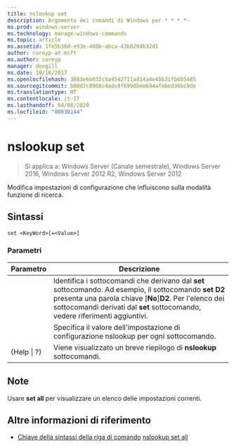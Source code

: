 ```yaml
---
title: nslookup set
description: Argomento dei comandi di Windows per * * * *-
ms.prod: windows-server
ms.technology: manage-windows-commands
ms.topic: article
ms.assetid: 1fe5b36d-e93e-468b-abca-43b0204b32d1
author: coreyp-at-msft
ms.author: coreyp
manager: dongill
ms.date: 10/16/2017
ms.openlocfilehash: 3883e6b032c5a4542711ad14a4e45b31fb605485
ms.sourcegitcommit: b00d7c8968c4adc8f699dbee694afe6ed36bc9de
ms.translationtype: MT
ms.contentlocale: it-IT
ms.lasthandoff: 04/08/2020
ms.locfileid: "80838144"
---
```

# <a name="nslookup-set"></a>nslookup set

>Si applica a: Windows Server (Canale semestrale), Windows Server 2016, Windows Server 2012 R2, Windows Server 2012

Modifica impostazioni di configurazione che influiscono sulla modalità funzione di ricerca.
## <a name="syntax"></a>Sintassi
```
set <KeyWord>[=<Value>]
```
### <a name="parameters"></a>Parametri

|    Parametro    |                                                                                                                    Descrizione                                                                                                                    |
|-----------------|---------------------------------------------------------------------------------------------------------------------------------------------------------------------------------------------------------------------------------------------------|
|    <KeyWord>    | Identifica i sottocomandi che derivano dal **set** sottocomando. Ad esempio, il sottocomando **set D2** presenta una parola chiave [**No**]**D2**. Per l'elenco dei sottocomandi derivati dal **set** sottocomando, vedere riferimenti aggiuntivi. |
|     <Value>     |                                                                                      Specifica il valore dell'impostazione di configurazione nslookup per ogni sottocomando.                                                                                      |
| {Help &#124; ?} |                                                                                               Viene visualizzato un breve riepilogo di **nslookup** sottocomandi.                                                                                               |

## <a name="remarks"></a>Note
Usare **set all** per visualizzare un elenco delle impostazioni correnti.
## <a name="additional-references"></a>Altre informazioni di riferimento
- [Chiave della sintassi della riga di comando](command-line-syntax-key.md)
[nslookup set all](nslookup-set-all.md)
